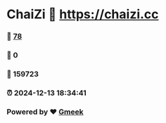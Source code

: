 # ChaiZi :link: https://chaizi.cc 
### :page_facing_up: [78](https://chaizi.cc/tag.html) 
### :speech_balloon: 0 
### :hibiscus: 159723 
### :alarm_clock: 2024-12-13 18:34:41 
### Powered by :heart: [Gmeek](https://github.com/Meekdai/Gmeek)
